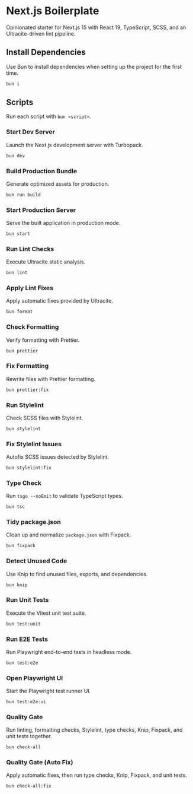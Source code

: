 # Next.js Boilerplate

Opinionated starter for Next.js 15 with React 19, TypeScript, SCSS, and an Ultracite-driven lint pipeline.

## Install Dependencies

Use Bun to install dependencies when setting up the project for the first time.

```bash
bun i
```

## Scripts

Run each script with `bun <script>`.

### Start Dev Server

Launch the Next.js development server with Turbopack.

```bash
bun dev
```

### Build Production Bundle

Generate optimized assets for production.

```bash
bun run build
```

### Start Production Server

Serve the built application in production mode.

```bash
bun start
```

### Run Lint Checks

Execute Ultracite static analysis.

```bash
bun lint
```

### Apply Lint Fixes

Apply automatic fixes provided by Ultracite.

```bash
bun format
```

### Check Formatting

Verify formatting with Prettier.

```bash
bun prettier
```

### Fix Formatting

Rewrite files with Prettier formatting.

```bash
bun prettier:fix
```

### Run Stylelint

Check SCSS files with Stylelint.

```bash
bun stylelint
```

### Fix Stylelint Issues

Autofix SCSS issues detected by Stylelint.

```bash
bun stylelint:fix
```

### Type Check

Run `tsgo --noEmit` to validate TypeScript types.

```bash
bun tsc
```

### Tidy package.json

Clean up and normalize `package.json` with Fixpack.

```bash
bun fixpack
```

### Detect Unused Code

Use Knip to find unused files, exports, and dependencies.

```bash
bun knip
```

### Run Unit Tests

Execute the Vitest unit test suite.

```bash
bun test:unit
```

### Run E2E Tests

Run Playwright end-to-end tests in headless mode.

```bash
bun test:e2e
```

### Open Playwright UI

Start the Playwright test runner UI.

```bash
bun test:e2e:ui
```

### Quality Gate

Run linting, formatting checks, Stylelint, type checks, Knip, Fixpack, and unit tests together.

```bash
bun check-all
```

### Quality Gate (Auto Fix)

Apply automatic fixes, then run type checks, Knip, Fixpack, and unit tests.

```bash
bun check-all:fix
```
